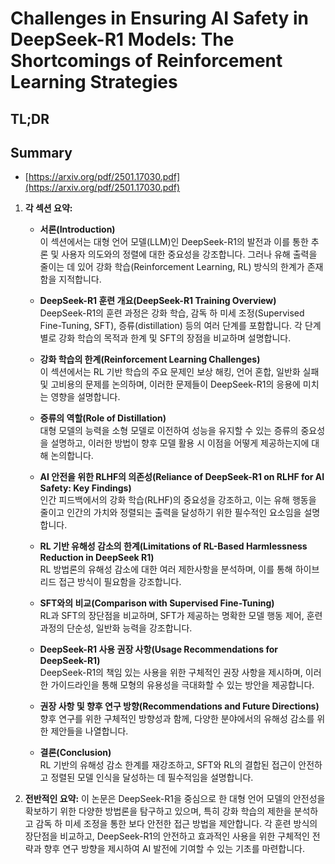# Challenges in Ensuring AI Safety in DeepSeek-R1 Models: The Shortcomings of Reinforcement Learning Strategies
## TL;DR
## Summary
- [https://arxiv.org/pdf/2501.17030.pdf](https://arxiv.org/pdf/2501.17030.pdf)

1. **각 섹션 요약:**

   - **서론(Introduction)**  
     이 섹션에서는 대형 언어 모델(LLM)인 DeepSeek-R1의 발전과 이를 통한 추론 및 사용자 의도와의 정렬에 대한 중요성을 강조합니다. 그러나 유해 출력을 줄이는 데 있어 강화 학습(Reinforcement Learning, RL) 방식의 한계가 존재함을 지적합니다.

   - **DeepSeek-R1 훈련 개요(DeepSeek-R1 Training Overview)**  
     DeepSeek-R1의 훈련 과정은 강화 학습, 감독 하 미세 조정(Supervised Fine-Tuning, SFT), 증류(distillation) 등의 여러 단계를 포함합니다. 각 단계별로 강화 학습의 목적과 한계 및 SFT의 장점을 비교하며 설명합니다.

   - **강화 학습의 한계(Reinforcement Learning Challenges)**  
     이 섹션에서는 RL 기반 학습의 주요 문제인 보상 해킹, 언어 혼합, 일반화 실패 및 고비용의 문제를 논의하며, 이러한 문제들이 DeepSeek-R1의 응용에 미치는 영향을 설명합니다.

   - **증류의 역할(Role of Distillation)**  
     대형 모델의 능력을 소형 모델로 이전하여 성능을 유지할 수 있는 증류의 중요성을 설명하고, 이러한 방법이 향후 모델 활용 시 이점을 어떻게 제공하는지에 대해 논의합니다.

   - **AI 안전을 위한 RLHF의 의존성(Reliance of DeepSeek-R1 on RLHF for AI Safety: Key Findings)**  
     인간 피드백에서의 강화 학습(RLHF)의 중요성을 강조하고, 이는 유해 행동을 줄이고 인간의 가치와 정렬되는 출력을 달성하기 위한 필수적인 요소임을 설명합니다.

   - **RL 기반 유해성 감소의 한계(Limitations of RL-Based Harmlessness Reduction in DeepSeek R1)**  
     RL 방법론의 유해성 감소에 대한 여러 제한사항을 분석하며, 이를 통해 하이브리드 접근 방식이 필요함을 강조합니다.

   - **SFT와의 비교(Comparison with Supervised Fine-Tuning)**  
     RL과 SFT의 장단점을 비교하며, SFT가 제공하는 명확한 모델 행동 제어, 훈련 과정의 단순성, 일반화 능력을 강조합니다.

   - **DeepSeek-R1 사용 권장 사항(Usage Recommendations for DeepSeek-R1)**  
     DeepSeek-R1의 책임 있는 사용을 위한 구체적인 권장 사항을 제시하며, 이러한 가이드라인을 통해 모형의 유용성을 극대화할 수 있는 방안을 제공합니다.

   - **권장 사항 및 향후 연구 방향(Recommendations and Future Directions)**  
     향후 연구를 위한 구체적인 방향성과 함께, 다양한 분야에서의 유해성 감소를 위한 제안들을 나열합니다.

   - **결론(Conclusion)**  
     RL 기반의 유해성 감소 한계를 재강조하고, SFT와 RL의 결합된 접근이 안전하고 정렬된 모델 인식을 달성하는 데 필수적임을 설명합니다.

2. **전반적인 요약:**
   이 논문은 DeepSeek-R1을 중심으로 한 대형 언어 모델의 안전성을 확보하기 위한 다양한 방법론을 탐구하고 있으며, 특히 강화 학습의 제한을 분석하고 감독 하 미세 조정을 통한 보다 안전한 접근 방법을 제안합니다. 각 훈련 방식의 장단점을 비교하고, DeepSeek-R1의 안전하고 효과적인 사용을 위한 구체적인 전략과 향후 연구 방향을 제시하여 AI 발전에 기여할 수 있는 기초를 마련합니다.